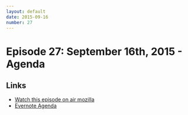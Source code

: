 ```yaml
---
layout: default
date: 2015-09-16
number: 27
---
```


# Episode 27: September 16th, 2015 - Agenda

## Links
* [Watch this episode on air mozilla](https://air.mozilla.org/the-joy-of-coding-mconley-livehacks-on-firefox-episode-27/)
* [Evernote Agenda](https://www.evernote.com/l/AbKoqgjFTS1EJ5FROM9DLSM8C-Xr1manGdU)
